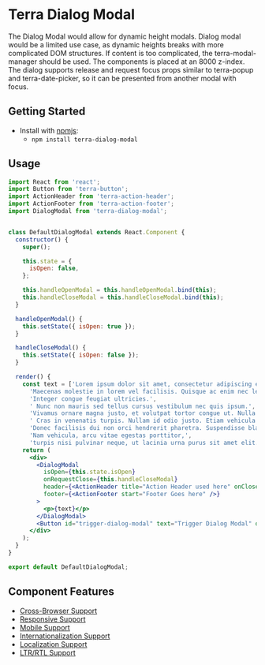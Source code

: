 # Terra Dialog Modal

The Dialog Modal would allow for dynamic height modals. Dialog modal would be a limited use case, as dynamic heights breaks with more complicated DOM structures. If content is too complicated, the terra-modal-manager should be used. The components is placed at an 8000 z-index. The dialog supports release and request focus props similar to terra-popup and terra-date-picker, so it can be presented from another modal with focus.


## Getting Started

- Install with [npmjs](https://www.npmjs.com):
  - `npm install terra-dialog-modal`

## Usage

```jsx
import React from 'react';
import Button from 'terra-button';
import ActionHeader from 'terra-action-header';
import ActionFooter from 'terra-action-footer';
import DialogModal from 'terra-dialog-modal';


class DefaultDialogModal extends React.Component {
  constructor() {
    super();

    this.state = {
      isOpen: false,
    };

    this.handleOpenModal = this.handleOpenModal.bind(this);
    this.handleCloseModal = this.handleCloseModal.bind(this);
  }

  handleOpenModal() {
    this.setState({ isOpen: true });
  }

  handleCloseModal() {
    this.setState({ isOpen: false });
  }

  render() {
    const text = ['Lorem ipsum dolor sit amet, consectetur adipiscing elit. ',
      'Maecenas molestie in lorem vel facilisis. Quisque ac enim nec lectus malesuada faucibus.',
      'Integer congue feugiat ultricies.',
      ' Nunc non mauris sed tellus cursus vestibulum nec quis ipsum.',
      'Vivamus ornare magna justo, et volutpat tortor congue ut. Nulla facilisi.',
      ' Cras in venenatis turpis. Nullam id odio justo. Etiam vehicula lectus vel purus consectetur cursus id sit amet diam.',
      'Donec facilisis dui non orci hendrerit pharetra. Suspendisse blandit dictum turpis, in consectetur ipsum hendrerit eget.',
      'Nam vehicula, arcu vitae egestas porttitor,',
      'turpis nisi pulvinar neque, ut lacinia urna purus sit amet elit.'];
    return (
      <div>
        <DialogModal
          isOpen={this.state.isOpen}
          onRequestClose={this.handleCloseModal}
          header={<ActionHeader title="Action Header used here" onClose={this.handleCloseModal} />}
          footer={<ActionFooter start="Footer Goes here" />}
        >
          <p>{text}</p>
        </DialogModal>
        <Button id="trigger-dialog-modal" text="Trigger Dialog Modal" onClick={this.handleOpenModal} />
      </div>
    );
  }
}

export default DefaultDialogModal;

```

## Component Features

 * [Cross-Browser Support](https://github.com/cerner/terra-ui/blob/master/src/terra-dev-site/contributing/ComponentStandards.e.contributing.md#cross-browser-support)
 * [Responsive Support](https://github.com/cerner/terra-ui/blob/master/src/terra-dev-site/contributing/ComponentStandards.e.contributing.md#responsive-support)
 * [Mobile Support](https://github.com/cerner/terra-ui/blob/master/src/terra-dev-site/contributing/ComponentStandards.e.contributing.md#mobile-support)
 * [Internationalization Support](https://github.com/cerner/terra-ui/blob/master/src/terra-dev-site/contributing/ComponentStandards.e.contributing.md#internationalization-i18n-support)
 * [Localization Support](https://github.com/cerner/terra-ui/blob/master/src/terra-dev-site/contributing/ComponentStandards.e.contributing.md#internationalization-i18n-support)
 * [LTR/RTL Support](https://github.com/cerner/terra-ui/blob/master/src/terra-dev-site/contributing/ComponentStandards.e.contributing.md#ltr--rtl-support)
